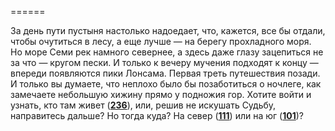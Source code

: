 ======

За день пути пустыня настолько надоедает, что, кажется, все бы отдали, чтобы очутиться в лесу, а еще лучше — на берегу прохладного моря. Но море Семи рек намного севернее, а здесь даже глазу зацепиться не за что — кругом пески. И только к вечеру мучения подходят к концу — впереди появляются пики Лонсама. Первая треть путешествия позади. И только вы думаете, что неплохо было бы позаботиться о ночлеге, как замечаете небольшую хижину прямо у подножия гор. Хотите войти и узнать, кто там живет ([**236**](#n_236)), или, решив не искушать Судьбу, направитесь дальше? Но тогда куда? На север ([**111**](#n_111)) или на юг ([**101**](#n_101))?

